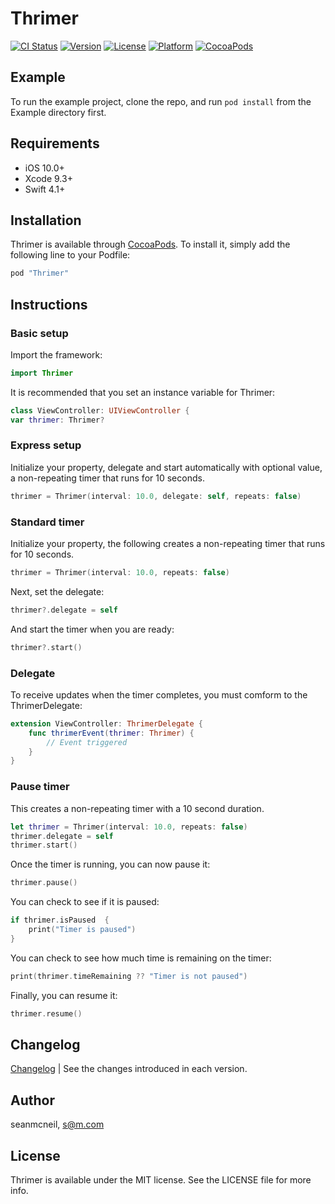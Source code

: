 # Thrimer

[![CI Status](http://img.shields.io/travis/seanmcneil/Thrimer.svg?style=flat)](https://travis-ci.org/seanmcneil/Thrimer)
[![Version](https://img.shields.io/cocoapods/v/Thrimer.svg?style=flat)](http://cocoapods.org/pods/Thrimer)
[![License](https://img.shields.io/cocoapods/l/Thrimer.svg?style=flat)](http://cocoapods.org/pods/Thrimer)
[![Platform](https://img.shields.io/cocoapods/p/Thrimer.svg?style=flat)](http://cocoapods.org/pods/Thrimer)
[![CocoaPods](https://img.shields.io/cocoapods/dt/Thrimer.svg?style=flat)](http://cocoapods.org/pods/Thrimer)

## Example

To run the example project, clone the repo, and run `pod install` from the Example directory first.

## Requirements
- iOS 10.0+
- Xcode 9.3+
- Swift 4.1+

## Installation

Thrimer is available through [CocoaPods](http://cocoapods.org). To install
it, simply add the following line to your Podfile:

```ruby
pod "Thrimer"
```

## Instructions

### Basic setup

Import the framework:

```swift
import Thrimer
```

It is recommended that you set an instance variable for Thrimer:
```swift
class ViewController: UIViewController {
var thrimer: Thrimer?
```

### Express setup

Initialize your property, delegate and start automatically with optional value, a non-repeating timer that runs for 10 seconds.
```swift
thrimer = Thrimer(interval: 10.0, delegate: self, repeats: false)
```

### Standard timer

Initialize your property, the following creates a non-repeating timer that runs for 10 seconds.
```swift
thrimer = Thrimer(interval: 10.0, repeats: false)
```

Next, set the delegate:
```swift
thrimer?.delegate = self
```

And start the timer when you are ready:
```swift
thrimer?.start()
```

### Delegate

To receive updates when the timer completes, you must comform to the ThrimerDelegate:
```swift
extension ViewController: ThrimerDelegate {
    func thrimerEvent(thrimer: Thrimer) {
        // Event triggered
    }
}
```

### Pause timer

This creates a non-repeating timer with a 10 second duration.

```swift
let thrimer = Thrimer(interval: 10.0, repeats: false)
thrimer.delegate = self
thrimer.start()
```

Once the timer is running, you can now pause it:

```swift
thrimer.pause()
```

You can check to see if it is paused:

```swift
if thrimer.isPaused  {
    print("Timer is paused")
}
```

You can check to see how much time is remaining on the timer:
```swift
print(thrimer.timeRemaining ?? "Timer is not paused")
```

Finally, you can resume it:

```swift
thrimer.resume()
```

## Changelog

[Changelog](https://github.com/seanmcneil/Thrimer/blob/master/CHANGELOG.md) | See the changes introduced in each version.

## Author

seanmcneil, s@m.com

## License

Thrimer is available under the MIT license. See the LICENSE file for more info.

